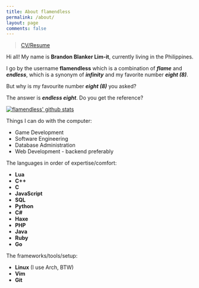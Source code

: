 ```yaml
---
title: About flamendless
permalink: /about/
layout: page
comments: false
---
```


> [CV/Resume](/cv_brandon_lim-it.pdf)

Hi all! My name is **Brandon Blanker Lim-it**, currently living in the Philippines.

I go by the username **flamendless** which is
a combination of ***flame*** and ***endless***,
which is a synonym of ***infinity*** and my favorite number ***eight (8)***.

But why is my favourite number ***eight (8)*** you asked?

The answer is  ***endless eight***. Do you get the reference?

[![flamendless' github stats](https://github-readme-stats.vercel.app/api?username=flamendless&show_icons=true&theme=gruvbox)](https://github.com/flamendless)

Things I can do with the computer:
* Game Development
* Software Engineering
* Database Administration
* Web Development - backend preferably

The languages in order of expertise/comfort:
* **Lua**
* **C++**
* **C**
* **JavaScript**
* **SQL**
* **Python**
* **C#**
* **Haxe**
* **PHP**
* **Java**
* **Ruby**
* **Go**

The frameworks/tools/setup:
* **Linux** (I use Arch, BTW)
* **Vim**
* **Git**
